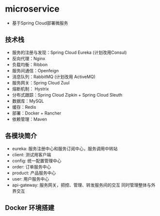 # microservice
- 基于Spring Cloud部署微服务

## 技术栈
- 服务的注册与发现：Spring Cloud Eureka (计划改用Consul)
- 反向代理：Nginx
- 负载均衡：Ribbon
- 服务间通信：Openfeign
- 消息队列：RabbitMQ (计划改用 ActiveMQ)
- 服务网关：Spring Cloud Zuul
- 熔断机制： Hystrix
- 分布式跟踪：Spring Cloud Zipkin + Spring Cloud Sleuth
- 数据库：MySQL
- 缓存：Redis
- 部署：Docker + Rancher
- 依赖管理：Maven

## 各模块简介
- eureka: 服务注册中心和服务订阅中心，服务调用中转站
- client: 测试用客户端
- config: 统一配置管理中心
- order: 订单服务中心
- product: 产品服务中心
- user: 用户服务中心
- api-gateway: 服务网关，把控、管理、转发服务间的交互 同时管理整体与外界交互

## Docker 环境搭建
